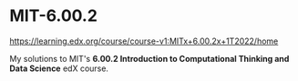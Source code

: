 # MIT-6.00.2
https://learning.edx.org/course/course-v1:MITx+6.00.2x+1T2022/home

My solutions to MIT's **6.00.2 Introduction to Computational Thinking and Data Science** edX course.
